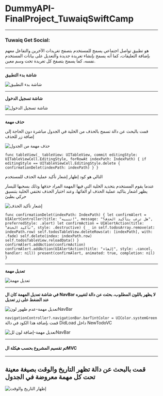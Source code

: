 # DummyAPI-FinalProject_TuwaiqSwiftCamp
---
### Tuwaiq Get Social:
هو تطبيق تواصل اجتماعي يسمح للمستخدم بتصفح تغريدات الآخرين والتفاعل معهم بإضافة التعليقات، كما أنه يسمح بإنشاء تغريدة جديدة والتعديل على بيانات المستخدم نفسه، كما يسمح بتصفح كل تغريدة تحت وسم معين.

---

**شاشة بدء التطبيق**

![شاشة بدء التطبيق](https://user-images.githubusercontent.com/95555310/152950284-15b66273-4442-4657-adca-ef22c700df94.png)


---
**شاشة تسجيل الدخول**

![شاشة تسجيل الدخول](https://user-images.githubusercontent.com/95555310/152950952-86f57191-5a95-46d1-adb3-c5b5020ef81a.png)


---

**حذف مهمة**

قمت بالبحث عن دالة تسمح بالحذف من الخلية في الجدول مباشرة دون الحاجة إلى إضافة زر للحذف 

![حذف مهمة من الجدول](https://user-images.githubusercontent.com/95555310/145270318-04994fca-b23f-4d79-a596-6a3c0af6cbf9.png)

`func tableView(_ tableView: UITableView, commit editingStyle: UITableViewCell.EditingStyle, forRowAt indexPath: IndexPath) { if editingStyle == UITableViewCell.EditingStyle.delete { confirmationDelet(indexPath: indexPath) } }`

التالي هو كود إظهار إشعار تأكيد عملية الحذف للمستخدم

عندما يقوم المستخدم بتحديد الخلية التي فيها المهمة المراد حذفها وذلك بسحبها لليسار يظهر اشعار بتاكيد عملية الحذف او الغائها، وعند اختيار الحذف تختفي الخلية بتنسيق حركي بطيئ

![إشعار تأكيد الحذف](https://user-images.githubusercontent.com/95555310/145277234-e7b02218-8b9b-4c6e-b3c8-b67d83c7b50b.png)

`func confirmationDelet(indexPath: IndexPath) { let confirmAlert = UIAlertController(title: "تنبيه!", message: "هل ترغب بتأكيد الحذف؟", preferredStyle: .alert) let confirmAction = UIAlertAction(title: "تأكيد الحذف", style: .destructive) { _ in self.todosArray.remove(at: indexPath.row) self.todosTableView.deleteRows(at: [indexPath], with: .fade) self.delete(index: indexPath.row) self.todosTableView.reloadData() } confirmAlert.addAction(confirmAction) confirmAlert.addAction(UIAlertAction(title: "إلغاء", style: .cancel, handler: nil)) present(confirmAlert, animated: true, completion: nil) }`

---

**تعديل مهمة**

![تعديل مهمة](https://user-images.githubusercontent.com/95555310/145277547-09d121f1-1d13-4340-9167-70df41aa939b.png)

---
**في شاشة تعديل المهمة كان ال NavBar لا يظهر باللون المطلوب، بحثت عن دالة لتغييره عند الضغط على زر تعديل**

![تعديل مهمة-عدم ظهور لونNavBar](https://user-images.githubusercontent.com/95555310/145274578-d0d56a3c-25b1-4d44-8745-16a86a4dbdbc.png)

`navigationController?.navigationBar.barTintColor = UIColor.systemGreen`
قمت بإضافة هذا الكود في دالة DidLoad داخل NewTodoVC

![تعديل مهمة-إضافة لون للNavBar](https://user-images.githubusercontent.com/95555310/145274819-e0b3817e-5788-437c-898f-0f13507ef065.png)

---

#### تم تقسيم المشروع بحسب هيكلة الMVC

---

##  قمت بالبحث عن دالة تظهر التاريخ والوقت بصيغة معينة تحت كل مهمة معروضة في الجدول

![إظهار التاريخ والوقت](https://user-images.githubusercontent.com/95555310/145314149-dd0fc144-aa83-4606-8165-b728e2c424d1.png)

